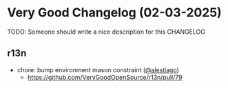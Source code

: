 # Very Good Changelog (02-03-2025)

TODO: Someone should write a nice description for this CHANGELOG

## r13n
- chore: bump environment mason constraint ([@alestiago](https://github.com/alestiago))
	- https://github.com/VeryGoodOpenSource/r13n/pull/79
